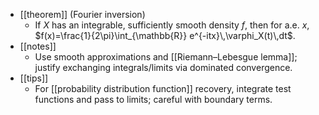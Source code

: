 - [[theorem]] (Fourier inversion)
  - If $X$ has an integrable, sufficiently smooth density $f$, then for a.e. $x$,
    $f(x)=\frac{1}{2\pi}\int_{\mathbb{R}} e^{-itx}\,\varphi_X(t)\,dt$.
- [[notes]]
  - Use smooth approximations and [[Riemann–Lebesgue lemma]]; justify exchanging integrals/limits via dominated convergence.
- [[tips]]
  - For [[probability distribution function]] recovery, integrate test functions and pass to limits; careful with boundary terms.